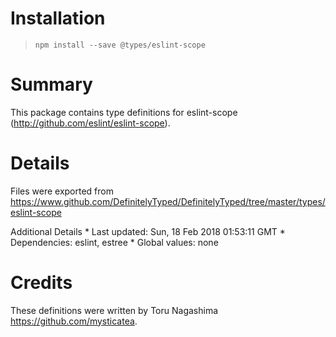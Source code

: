 Installation
============

> `npm install --save @types/eslint-scope`

Summary
=======

This package contains type definitions for eslint-scope (http://github.com/eslint/eslint-scope).

Details
=======

Files were exported from https://www.github.com/DefinitelyTyped/DefinitelyTyped/tree/master/types/eslint-scope

Additional Details \* Last updated: Sun, 18 Feb 2018 01:53:11 GMT \* Dependencies: eslint, estree \* Global values: none

Credits
=======

These definitions were written by Toru Nagashima <a href="https://github.com/mysticatea" class="uri">https://github.com/mysticatea</a>.
